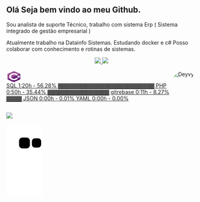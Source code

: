 ##  Olá Seja bem vindo ao meu Github.

Sou analista de suporte Técnico, trabalho com sistema Erp ( Sistema integrado de gestão empresarial )

Atualmente trabalho na Datainfo Sistemas.
Estudando docker e c#
Posso colaborar com conhecimento e rotinas de sistemas. 

<div align="center">
  <a href="https://github.com/deyvys">
  <img height="180em" src="https://github-readme-stats.vercel.app/api?username=deyvys&show_icons=true&theme=dark&include_all_commits=true&count_private=true"/>
  <img height="180em" src="https://github-readme-stats.vercel.app/api/top-langs/?username=rafaballerini&layout=compact&langs_count=7&theme=dark"/>
</div>
  
<div style="display: inline_block"><br>
  <img align="center" alt="Deyvys-Csharp" height="30" width="40" src="https://raw.githubusercontent.com/devicons/devicon/master/icons/csharp/csharp-original.svg">
  <img align="right" alt="Deyvys" height="150" style="border-radius:50px;" src="">
</div>
       SQL 1:20h - 56.28% ▓▓▓▓▓▓▓▓▓▓▓▓▓▓▓▓▓▓▓▓▓▓▓▓▓ 
      PHP 0:50h - 35.44% ▓▓▓▓▓▓▓▓▓▓▓▓▓▓▓▓ 
gitrebase 0:11h -  8.27% ▓▓▓▓ 
     JSON 0:00h -  0.01%  
     YAML 0:00h -  0.00%   
     
    
  ##
 
<div> 
  <a href = "mailto:contatorafaballerini@gmail.com"><img src="https://img.shields.io/badge/-Gmail-%23333?style=for-the-badge&logo=gmail&logoColor=white" target="_blank"></a>
 
 
  ![Snake animation](https://github.com/rafaballerini/rafaballerini/blob/output/github-contribution-grid-snake.svg)
 
</div>
  
  
